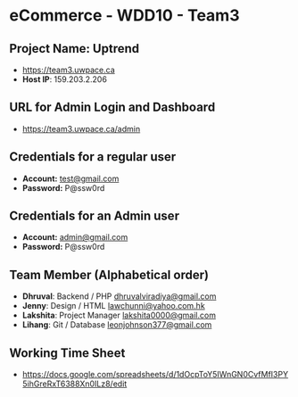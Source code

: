 # eCommerce - WDD10 - Team3

## Project Name: Uptrend

-   <https://team3.uwpace.ca>
-   **Host IP**: 159.203.2.206

## URL for Admin Login and Dashboard

-   <https://team3.uwpace.ca/admin>

## Credentials for a regular user

-   **Account:** test@gmail.com
-   **Password:** P@ssw0rd

## Credentials for an Admin user

-   **Account:** admin@gmail.com
-   **Password:** P@ssw0rd

## Team Member (Alphabetical order)

-   **Dhruval**: Backend / PHP <dhruvalviradiya@gmail.com>
-   **Jenny**: Design / HTML <lawchunni@yahoo.com.hk>
-   **Lakshita**: Project Manager <lakshita0000@gmail.com>
-   **Lihang**: Git / Database <leonjohnson377@gmail.com>

## Working Time Sheet

-   <https://docs.google.com/spreadsheets/d/1dOcpToY5IWnGN0CvfMfI3PY5ihGreRxT6388Xn0ILz8/edit>

